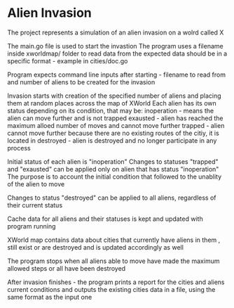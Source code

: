 Alien Invasion
==============

The project represents a simulation of an alien invasion on a wolrd called X

The main.go file is used to start the invastion
The program uses a filename inside xworldmap/ folder to read data from
the expected data should be in a specific format - example in cities/doc.go 

Program expects command line inputs after starting - filename to read from and number of aliens
to be created for the invasion

Invasion starts with creation of the specified number of aliens and placing them at random
places across the map of XWorld
Each alien has its own status depending on its condition, that may be:
inoperation - means the alien can move further and is not trapped
exausted - alien has reached the maximum alloed number of moves and cannot move further
trapped - alien cannot move further because there are no existing routes of the citiy, it is located in 
destroyed - alien is destroyed and no longer participate in any process

Initial status of each alien is "inoperation"
Changes to statuses "trapped" and "exausted" can be applied only on alien that has status "inoperation"
The purpose is to account the initial condition that followed to the unablity of the alien to move

Changes to status "destroyed" can be applied to all aliens, regardless of their current status

Cache data for all aliens and their statuses is kept and updated with program running

XWorld map contains data about cities that currently have aliens in them , still exist or are destroyed 
and is updated accordingly as well

The program stops when all aliens able to move have made the maximum allowed steps
or all have been destroyed

After invasion finishes - the program prints a report for the cities and aliens current conditions 
and outputs the existing cities data in a file, using the same format as the input one


